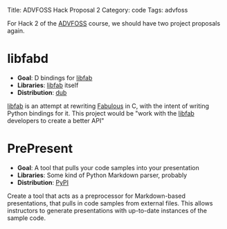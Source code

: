 Title: ADVFOSS Hack Proposal 2
Category: code
Tags: advfoss

For Hack 2 of the [ADVFOSS] course, we should have two project proposals again.

# libfabd

- **Goal**: D bindings for [libfab]
- **Libraries**: [libfab] itself
- **Distribution**: [dub]

[libfab] is an attempt at rewriting [Fabulous] in C, with the intent of writing Python bindings for it. This project would be "work with the [libfab] developers to create a better API"

# PrePresent

- **Goal**: A tool that pulls your code samples into your presentation
- **Libraries**: Some kind of Python Markdown parser, probably
- **Distribution**: [PyPI]

Create a tool that acts as a preprocessor for Markdown-based presentations, that pulls in code samples from external files. This allows instructors to generate presentations with up-to-date instances of the sample code.

[ADVFOSS]: http://advfoss-ritigm.rhcloud.com/
[libfab]: https://github.com/rossdylan/libfab
[dub]: http://code.dlang.org
[Fabulous]: https://github.com/gcollazo/Fabulous
[PyPI]: https://pypi.python.org/pypi
